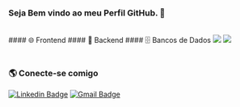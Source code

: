 <h3>Seja Bem vindo ao meu Perfil GitHub. 🤗</h3>
<div align="left" valign="top">
<br/> 
  #### 🌐 Frontend  #### 🐍 Backend #### 🗄️ Bancos de Dados
  <img src="https://skillicons.dev/icons?i=html,css,js,bootstrap,python,django" style="widht: 50px height="50px" />
  <img src="https://skillicons.dev/icons?i=postgres,mysql,sqlserver" style="widht: 50px height="50px" />
<br/><br/>

### 🌎 Conecte-se comigo
[![Linkedin Badge](https://img.shields.io/badge/-Raphael%20Souza-6633cc?style=flat-square&logo=Linkedin&logoColor=white&link=https://www.linkedin.com/in/raphaelbsouza/)](https://www.linkedin.com/in/raphaelbsouza/) 
[![Gmail Badge](https://img.shields.io/badge/-raphaelstc@gmail.com-6633cc?style=flat-square&logo=Gmail&logoColor=white&link=mailto:raphaelstc@gmail.com)](mailto:raphaelstc@gmail.com)
</div>
